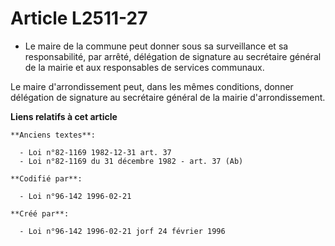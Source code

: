 # Article L2511-27

- Le maire de la commune peut donner sous sa surveillance et sa responsabilité, par arrêté, délégation de signature au
secrétaire général de la mairie et aux responsables de services communaux.

Le maire d'arrondissement peut, dans les mêmes conditions, donner délégation de signature au secrétaire général de la mairie
d'arrondissement.

**Liens relatifs à cet article**

	**Anciens textes**:

	  - Loi n°82-1169 1982-12-31 art. 37
	  - Loi n°82-1169 du 31 décembre 1982 - art. 37 (Ab)

	**Codifié par**:

	  - Loi n°96-142 1996-02-21

	**Créé par**:

	  - Loi n°96-142 1996-02-21 jorf 24 février 1996

